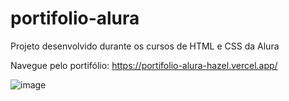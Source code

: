 # portifolio-alura
Projeto desenvolvido durante os cursos de HTML e CSS da Alura

Navegue pelo portifólio: https://portifolio-alura-hazel.vercel.app/

![image](https://github.com/jaquelinereiz/portifolio-alura/assets/91039376/33fb9608-39e4-4b80-bcee-8c5011674549)


